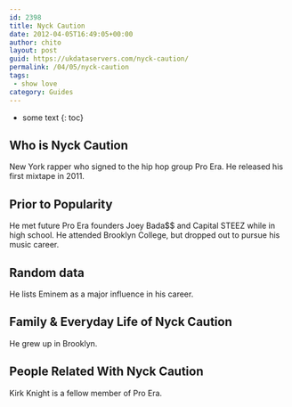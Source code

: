 ```yaml
---
id: 2398
title: Nyck Caution
date: 2012-04-05T16:49:05+00:00
author: chito
layout: post
guid: https://ukdataservers.com/nyck-caution/
permalink: /04/05/nyck-caution
tags:
 - show love
category: Guides
---
```


* some text
{: toc}
          
          
## Who is  Nyck Caution
                  
                  
                  
New York rapper who signed to the hip hop group Pro Era. He released his first mixtape in 2011.
                  
                
                
                
## Prior to Popularity 
                  
                  
                  
He met future Pro Era founders Joey Bada$$ and Capital STEEZ while in high school. He attended Brooklyn College, but dropped out to pursue his music career.
                  
                
                
                
## Random data 
                  
                  
                  
He lists Eminem as a major influence in his career.
                  
                
                
                
## Family & Everyday Life of Nyck Caution
                  
                  
                  
He grew up in Brooklyn.
                  
                
                
                
## People Related With  Nyck Caution
                  
                  
                  
Kirk Knight is a fellow member of Pro Era.
                  
                
              
            
          
          
          
    
    
  

